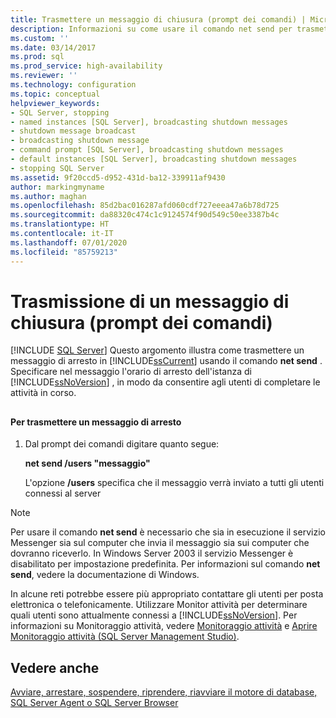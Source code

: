 ```yaml
---
title: Trasmettere un messaggio di chiusura (prompt dei comandi) | Microsoft Docs
description: Informazioni su come usare il comando net send per trasmettere un messaggio in SQL Server. Scoprire come determinare quali utenti sono attualmente connessi a SQL Server.
ms.custom: ''
ms.date: 03/14/2017
ms.prod: sql
ms.prod_service: high-availability
ms.reviewer: ''
ms.technology: configuration
ms.topic: conceptual
helpviewer_keywords:
- SQL Server, stopping
- named instances [SQL Server], broadcasting shutdown messages
- shutdown message broadcast
- broadcasting shutdown message
- command prompt [SQL Server], broadcasting shutdown messages
- default instances [SQL Server], broadcasting shutdown messages
- stopping SQL Server
ms.assetid: 9f20ccd5-d952-431d-ba12-339911af9430
author: markingmyname
ms.author: maghan
ms.openlocfilehash: 85d2bac016287afd060cdf727eeea47a6b78d725
ms.sourcegitcommit: da88320c474c1c9124574f90d549c50ee3387b4c
ms.translationtype: HT
ms.contentlocale: it-IT
ms.lasthandoff: 07/01/2020
ms.locfileid: "85759213"
---
```

# <a name="broadcast-a-shutdown-message-command-prompt"></a>Trasmissione di un messaggio di chiusura (prompt dei comandi)
 [!INCLUDE [SQL Server](../../includes/applies-to-version/sqlserver.md)]
  Questo argomento illustra come trasmettere un messaggio di arresto in [!INCLUDE[ssCurrent](../../includes/sscurrent-md.md)] usando il comando **net send** . Specificare nel messaggio l'orario di arresto dell'istanza di [!INCLUDE[ssNoVersion](../../includes/ssnoversion-md.md)] , in modo da consentire agli utenti di completare le attività in corso.  
  
##  <a name="SSMSProcedure"></a>  
  
#### <a name="to-broadcast-a-shutdown-message"></a>Per trasmettere un messaggio di arresto  
  
1.  Dal prompt dei comandi digitare quanto segue:  
  
     **net send /users "messaggio"**  
  
     L'opzione **/users** specifica che il messaggio verrà inviato a tutti gli utenti connessi al server  
  
> [!NOTE]  
>  Per usare il comando **net send** è necessario che sia in esecuzione il servizio Messenger sia sul computer che invia il messaggio sia sui computer che dovranno riceverlo. In Windows Server 2003 il servizio Messenger è disabilitato per impostazione predefinita. Per informazioni sul comando **net send**, vedere la documentazione di Windows.  
  
 In alcune reti potrebbe essere più appropriato contattare gli utenti per posta elettronica o telefonicamente. Utilizzare Monitor attività per determinare quali utenti sono attualmente connessi a [!INCLUDE[ssNoVersion](../../includes/ssnoversion-md.md)]. Per informazioni su Monitoraggio attività, vedere [Monitoraggio attività](../../relational-databases/performance-monitor/activity-monitor.md) e [Aprire Monitoraggio attività &#40;SQL Server Management Studio&#41;](../../relational-databases/performance-monitor/open-activity-monitor-sql-server-management-studio.md).  
  
## <a name="see-also"></a>Vedere anche  
 [Avviare, arrestare, sospendere, riprendere, riavviare il motore di database, SQL Server Agent o SQL Server Browser](../../database-engine/configure-windows/start-stop-pause-resume-restart-sql-server-services.md)  
  
  
